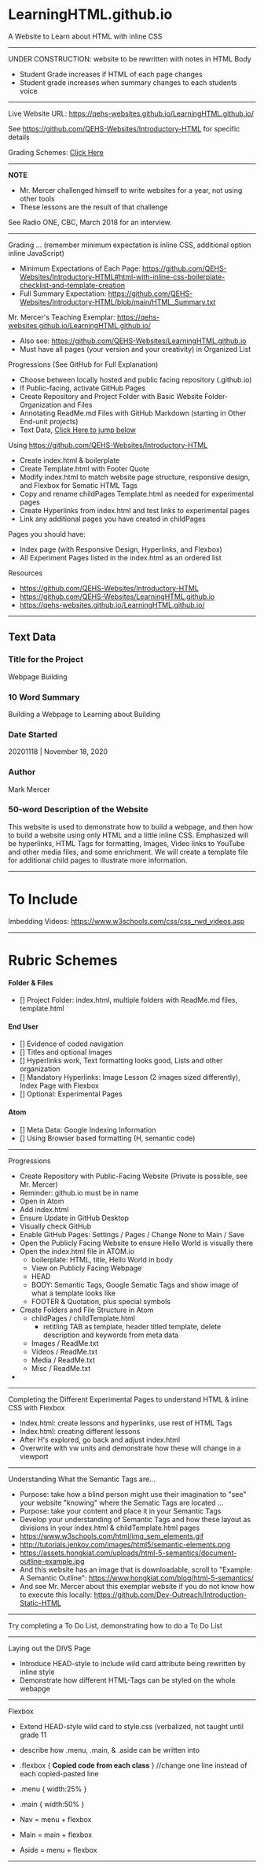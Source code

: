 # LearningHTML.github.io
A Website to Learn about HTML with inline CSS

---

UNDER CONSTRUCTION: website to be rewritten with notes in HTML Body 
- Student Grade increases if HTML of each page changes
- Student grade increases when summary changes to each students voice

---

Live Website URL: https://qehs-websites.github.io/LearningHTML.github.io/

See https://github.com/QEHS-Websites/Introductory-HTML
for specific details

Grading Schemes: <a href="https://github.com/QEHS-Websites/LearningHTML.github.io#rubric-schemes">Click Here</a>

---

**NOTE**
- Mr. Mercer challenged himself to write websites for a year, not using other tools
- These lessons are the result of that challenge

See Radio ONE, CBC, March 2018 for an interview.

---

Grading ... (remember minimum expectation is inline CSS, additional option inline JavaScript)
- Minimum Expectations of Each Page: https://github.com/QEHS-Websites/Introductory-HTML#html-with-inline-css-boilerplate-checklist-and-template-creation
- Full Summary Expectation: https://github.com/QEHS-Websites/Introductory-HTML/blob/main/HTML_Summary.txt

Mr. Mercer's Teaching Exemplar: https://qehs-websites.github.io/LearningHTML.github.io/
- Also see: https://github.com/QEHS-Websites/LearningHTML.github.io
- Must have all pages (your version and your creativity) in Organized List

Progressions (See GitHub for Full Explanation)
- Choose between locally hosted and public facing repository (.github.io)
- If Public-facing, activate GitHub Pages
- Create Repository and Project Folder with Basic Website Folder-Organization and Files
- Annotating ReadMe.md Files with GitHub Markdown (starting in Other End-unit projects)
- Text Data, <a href="https://github.com/QEHS-Websites/LearningHTML.github.io#text-data">Click Here to jump below</a>

Using https://github.com/QEHS-Websites/Introductory-HTML
- Create index.html & boilerplate
- Create Template.html with Footer Quote
- Modify index.html to match website page structure, responsive design, and Flexbox for Sematic HTML Tags
- Copy and rename childPages Template.html as needed for experimental pages
- Create Hyperlinks from index.html and test links to experimental pages
- Link any additional pages you have created in childPages

Pages you should have:
- Index page (with Responsive Design, Hyperlinks, and Flexbox)
- All Experiment Pages listed in the index.html as an ordered list

Resources
- https://github.com/QEHS-Websites/Introductory-HTML
- https://github.com/QEHS-Websites/LearningHTML.github.io
- https://qehs-websites.github.io/LearningHTML.github.io/

---

## Text Data

### Title for the Project
Webpage Building

### 10 Word Summary
Building a Webpage to Learning about Building

### Date Started
20201118 | November 18, 2020

### Author
Mark Mercer

### 50-word Description of the Website
This website is used to demonstrate how to build a webpage, and then how to build a website using only HTML and a little inline CSS. Emphasized will be hyperlinks, HTML Tags for formatting, Images, Video links to YouTube and other media files, and some enrichment. We will create a template file for additional child pages to illustrate more information.

---

# To Include

Imbedding Videos: https://www.w3schools.com/css/css_rwd_videos.asp

---

# Rubric Schemes

#### Folder & Files
- [] Project Folder: index.html, multiple folders with ReadMe.md files, template.html

#### End User
- [] Evidence of coded navigation
- [] Titles and optional Images
- [] Hyperlinks work, Text formatting looks good, Lists and other organization
- [] Mandatory Hyperlinks: Image Lesson (2 images sized differently), Index Page with Flexbox
- [] Optional: Experimental Pages

#### Atom
- [] Meta Data: Google Indexing Information
- [] Using Browser based formatting (H, semantic code)

---

Progressions
- Create Repository with Public-Facing Website (Private is possible, see Mr. Mercer)
- Reminder: github.io must be in name
- Open in Atom
- Add index.html
- Ensure Update in GitHub Desktop
- Visually check GitHub
- Enable GitHub Pages: Settings / Pages / Change None to Main / Save
- Open the Publicly Facing Website to ensure Hello World is visually there
- Open the index.html file in ATOM.io
  - boilerplate: HTML, title, Hello World in body
  - View on Publicly Facing Webpage
  - HEAD
  - BODY: Semantic Tags, Google Sematic Tags and show image of what a template looks like
  - FOOTER & Quotation, plus special symbols
- Create Folders and File Structure in Atom
  - childPages / childTemplate.html
    - retitling TAB as template, header titled template, delete description and keywords from meta data
  - Images / ReadMe.txt
  - Videos / ReadMe.txt
  - Media / ReadMe.txt
  - Misc / ReadMe.txt
-

---

Completing the Different Experimental Pages to understand HTML & inline CSS with Flexbox
- Index.html: create lessons and hyperlinks, use rest of HTML Tags
- Index.html: creating different lessons
- After H's explored, go back and adjust index.html
- Overwrite with vw units and demonstrate how these will change in a viewport

---

Understanding What the Semantic Tags are...
- Purpose: take how a blind person might use their imagination to "see" your website "knowing" where the Sematic Tags are located ...
- Purpose: take your content and place it in your Semantic Tags
- Develop your understanding of Semantic Tags and how these layout as divisions in your index.html & childTemplate.html pages
- https://www.w3schools.com/html/img_sem_elements.gif
- http://tutorials.jenkov.com/images/html5/semantic-elements.png
- https://assets.hongkiat.com/uploads/html-5-semantics/document-outline-example.jpg
- And this website has an image that is downloadable, scroll to "Example: A Semantic Outline": https://www.hongkiat.com/blog/html-5-semantics/
- And see Mr. Mercer about this exemplar website if you do not know how to execute this locally: https://github.com/Dev-Outreach/Introduction-Static-HTML

---

Try completing a To Do List, demonstrating how to do a To Do List

---

Laying out the DIVS Page
- Introduce HEAD-style to include wild card attribute being rewritten by inline style
- Demonstrate how different HTML-Tags can be styled on the whole webapge

---

Flexbox
- Extend HEAD-style wild card to style.css (verbalized, not taught until grade 11
- describe how .menu, .main, & .aside can be written into 

- .flexbox { **Copied code from each class** } //change one line instead of each copied-pasted line
- .menu { width:25% }
- .main { width:50% }

- Nav = menu + flexbox
- Main = main + flexbox
- Aside = menu + flexbox

---
